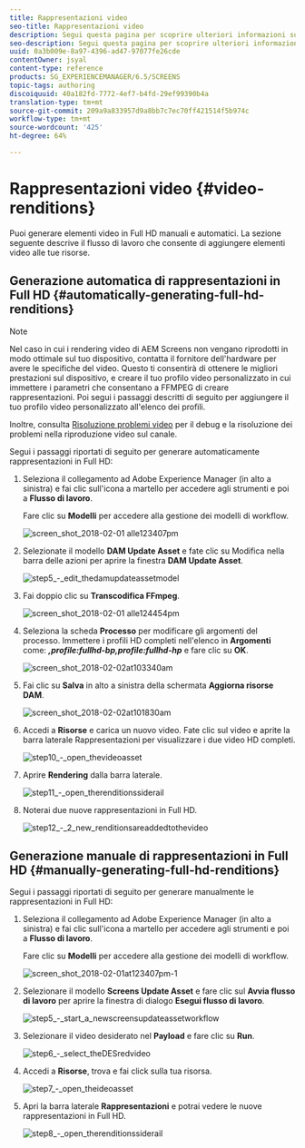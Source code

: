 ```yaml
---
title: Rappresentazioni video
seo-title: Rappresentazioni video
description: Segui questa pagina per scoprire ulteriori informazioni sulla generazione di rappresentazioni in Full HD per i tuoi progetti Screens.
seo-description: Segui questa pagina per scoprire ulteriori informazioni sulla generazione di rappresentazioni in Full HD per i tuoi progetti Screens.
uuid: 0a3b009e-8a97-4396-ad47-97077fe26cde
contentOwner: jsyal
content-type: reference
products: SG_EXPERIENCEMANAGER/6.5/SCREENS
topic-tags: authoring
discoiquuid: 40a182fd-7772-4ef7-b4fd-29ef99390b4a
translation-type: tm+mt
source-git-commit: 209a9a833957d9a8bb7c7ec70ff421514f5b974c
workflow-type: tm+mt
source-wordcount: '425'
ht-degree: 64%

---
```



# Rappresentazioni video {#video-renditions}

Puoi generare elementi video in Full HD manuali e automatici. La sezione seguente descrive il flusso di lavoro che consente di aggiungere elementi video alle tue risorse.

## Generazione automatica di rappresentazioni in Full HD  {#automatically-generating-full-hd-renditions}

>[!NOTE]
>
>Nel caso in cui i rendering video di AEM Screens non vengano riprodotti in modo ottimale sul tuo dispositivo, contatta il fornitore dell&#39;hardware per avere le specifiche del video. Questo ti consentirà di ottenere le migliori prestazioni sul dispositivo, e creare il tuo profilo video personalizzato in cui immettere i parametri che consentano a FFMPEG di creare rappresentazioni. Poi segui i passaggi descritti di seguito per aggiungere il tuo profilo video personalizzato all&#39;elenco dei profili.
>
>Inoltre, consulta [Risoluzione problemi video](troubleshoot-videos.md) per il debug e la risoluzione dei problemi nella riproduzione video sul canale.

Segui i passaggi riportati di seguito per generare automaticamente rappresentazioni in Full HD:

1. Seleziona il collegamento ad Adobe Experience Manager (in alto a sinistra) e fai clic sull&#39;icona a martello per accedere agli strumenti e poi a **Flusso di lavoro**.

   Fare clic su **Modelli** per accedere alla gestione dei modelli di workflow.

   ![screen_shot_2018-02-01 alle123407pm](assets/screen_shot_2018-02-01at123407pm.png)

1. Selezionate il modello **DAM Update Asset** e fate clic su Modifica nella barra delle azioni per aprire la finestra **DAM Update Asset**.

   ![step5_-_edit_thedamupdateassetmodel](assets/step5_-_edit_thedamupdateassetmodel.png)

1. Fai doppio clic su **Transcodifica FFmpeg**.

   ![screen_shot_2018-02-01 alle124454pm](assets/screen_shot_2018-02-01at124454pm.png)

1. Seleziona la scheda **Processo** per modificare gli argomenti del processo. Immettere i profili HD completi nell&#39;elenco in **Argomenti** come: ***,profile:fullhd-bp,profile:fullhd-hp*** e fare clic su **OK**.

   ![screen_shot_2018-02-02at103340am](assets/screen_shot_2018-02-02at103340am.png)

1. Fai clic su **Salva** in alto a sinistra della schermata **Aggiorna risorse DAM**.

   ![screen_shot_2018-02-02at101830am](assets/screen_shot_2018-02-02at101830am.png)

1. Accedi a **Risorse** e carica un nuovo video. Fate clic sul video e aprite la barra laterale Rappresentazioni per visualizzare i due video HD completi.

   ![step10_-_open_thevideoasset](assets/step10_-_open_thevideoasset.png)

1. Aprire **Rendering** dalla barra laterale.

   ![step11_-_open_therenditionssiderail](assets/step11_-_open_therenditionssiderail.png)

1. Noterai due nuove rappresentazioni in Full HD.

   ![step12_-_2_new_renditionsareaddedtothevideo](assets/step12_-_2_new_renditionsareaddedtothevideo.png)

## Generazione manuale di rappresentazioni in Full HD {#manually-generating-full-hd-renditions}

Segui i passaggi riportati di seguito per generare manualmente le rappresentazioni in Full HD:

1. Seleziona il collegamento ad Adobe Experience Manager (in alto a sinistra) e fai clic sull&#39;icona a martello per accedere agli strumenti e poi a **Flusso di lavoro**.

   Fare clic su **Modelli** per accedere alla gestione dei modelli di workflow.

   ![screen_shot_2018-02-01at123407pm-1](assets/screen_shot_2018-02-01at123407pm-1.png)

1. Selezionare il modello **Screens Update Asset** e fare clic sul **Avvia flusso di lavoro** per aprire la finestra di dialogo **Esegui flusso di lavoro**.

   ![step5_-_start_a_newscreensupdateassetworkflow](assets/step5_-_start_a_newscreensupdateassetworkflow.png)

1. Selezionare il video desiderato nel **Payload** e fare clic su **Run**.

   ![step6_-_select_theDESredvideo](assets/step6_-_select_thedesiredvideo.png)

1. Accedi a **Risorse**, trova e fai click sulla tua risorsa.

   ![step7_-_open_theideoasset](assets/step7_-_open_thevideoasset.png)

1. Apri la barra laterale **Rappresentazioni** e potrai vedere le nuove rappresentazioni in Full HD.

   ![step8_-_open_therenditionssiderail](assets/step8_-_open_therenditionssiderail.png)

